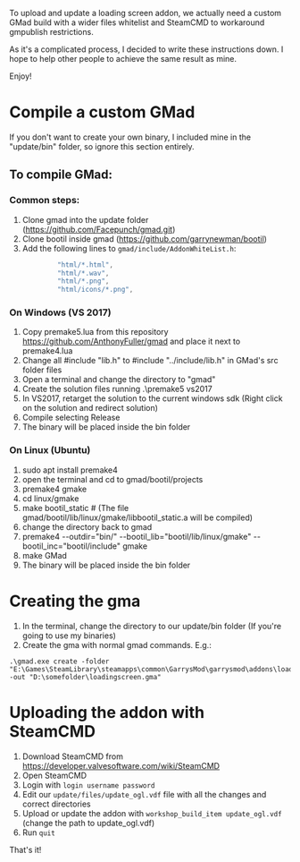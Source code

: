 To upload and update a loading screen addon, we actually need a custom GMad build with a wider files whitelist and SteamCMD to workaround gmpublish restrictions.

As it's a complicated process, I decided to write these instructions down. I hope to help other people to achieve the same result as mine.

Enjoy!

# Compile a custom GMad

If you don't want to create your own binary, I included mine in the "update/bin" folder, so ignore this section entirely.

## To compile GMad:

### Common steps:

1. Clone gmad into the update folder (https://github.com/Facepunch/gmad.git)
1. Clone bootil inside gmad (https://github.com/garrynewman/bootil)
1. Add the following lines to ``gmad/include/AddonWhiteList.h``:
```lua
			"html/*.html",
			"html/*.wav",
			"html/*.png",
			"html/icons/*.png",
```

### On Windows (VS 2017)

1. Copy premake5.lua from this repository https://github.com/AnthonyFuller/gmad and place it next to premake4.lua
1. Change all #include "lib.h" to #include "../include/lib.h" in GMad's src folder files
1. Open a terminal and change the directory to "gmad"
1. Create the solution files running .\premake5 vs2017
1. In VS2017, retarget the solution to the current windows sdk (Right click on the solution and redirect solution)
1. Compile selecting Release
1. The binary will be placed inside the bin folder
		
### On Linux (Ubuntu)

1. sudo apt install premake4
1. open the terminal and cd to gmad/bootil/projects
1. premake4 gmake
1. cd linux/gmake
1. make bootil_static # (The file gmad/bootil/lib/linux/gmake/libbootil_static.a will be compiled)
1. change the directory back to gmad
1. premake4 --outdir="bin/" --bootil_lib="bootil/lib/linux/gmake" --bootil_inc="bootil/include" gmake
1. make GMad
1. The binary will be placed inside the bin folder

# Creating the gma

1. In the terminal, change the directory to our update/bin folder (If you're going to use my binaries)
1. Create the gma with normal gmad commands. E.g.:
```
.\gmad.exe create -folder "E:\Games\SteamLibrary\steamapps\common\GarrysMod\garrysmod\addons\loadingscreen" -out "D:\somefolder\loadingscreen.gma"
```

# Uploading the addon with SteamCMD

1. Download SteamCMD from https://developer.valvesoftware.com/wiki/SteamCMD
1. Open SteamCMD
1. Login with ``login username password``
1. Edit our ``update/files/update_ogl.vdf`` file with all the changes and correct directories
1. Upload or update the addon with ``workshop_build_item update_ogl.vdf`` (change the path to update_ogl.vdf)
1. Run ``quit``

That's it!
